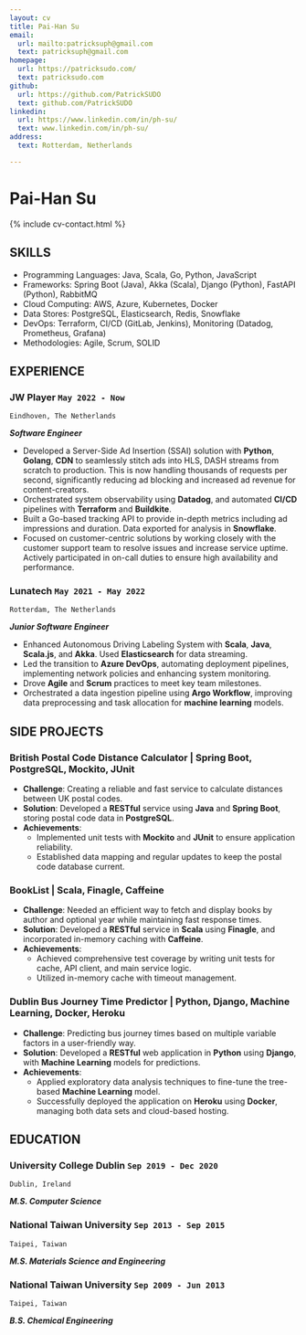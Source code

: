 ```yaml
---
layout: cv
title: Pai-Han Su
email:
  url: mailto:patricksuph@gmail.com
  text: patricksuph@gmail.com
homepage:
  url: https://patricksudo.com/
  text: patricksudo.com
github:
  url: https://github.com/PatrickSUDO
  text: github.com/PatrickSUDO
linkedin:
  url: https://www.linkedin.com/in/ph-su/
  text: www.linkedin.com/in/ph-su/
address:
  text: Rotterdam, Netherlands

---
```


# Pai-Han **Su**

<!--
include contact information from the front matter
Supported arguments:
    - homepage: url, text
    - phone
    - email
-->

{% include cv-contact.html %}


## SKILLS
- Programming Languages: Java, Scala, Go, Python, JavaScript
- Frameworks: Spring Boot (Java), Akka (Scala), Django (Python), FastAPI (Python), RabbitMQ
- Cloud Computing: AWS, Azure, Kubernetes, Docker
- Data Stores: PostgreSQL, Elasticsearch, Redis, Snowflake
- DevOps: Terraform, CI/CD (GitLab, Jenkins), Monitoring (Datadog, Prometheus, Grafana)
- Methodologies: Agile, Scrum, SOLID

## EXPERIENCE

### **JW Player**  `May 2022 - Now`

```
Eindhoven, The Netherlands
```

**_Software Engineer_**
- Developed a Server-Side Ad Insertion (SSAI) solution with **Python**, **Golang**, **CDN** to seamlessly stitch ads into HLS, DASH streams from scratch to production. This is now handling thousands of requests per second, significantly reducing ad blocking and increased ad revenue for content-creators.
- Orchestrated system observability using **Datadog**, and automated **CI/CD** pipelines with **Terraform** and **Buildkite**.
- Built a Go-based tracking API to provide in-depth metrics including ad impressions and duration. Data exported for analysis in **Snowflake**.
- Focused on customer-centric solutions by working closely with the customer support team to resolve issues and increase service uptime. Actively participated in on-call duties to ensure high availability and performance.


### **Lunatech**  `May 2021 - May 2022`

```
Rotterdam, The Netherlands
```

**_Junior Software Engineer_**

- Enhanced Autonomous Driving Labeling System with **Scala**, **Java**, **Scala.js**, and **Akka**. Used **Elasticsearch** for data streaming.
- Led the transition to **Azure DevOps**, automating deployment pipelines, implementing network policies and enhancing system monitoring.
- Drove **Agile** and **Scrum** practices to meet key team milestones.
- Orchestrated a data ingestion pipeline using **Argo Workflow**, improving data preprocessing and task allocation for **machine learning** models.

## SIDE PROJECTS

### **British Postal Code Distance Calculator** | Spring Boot, PostgreSQL, Mockito, JUnit
- **Challenge**: Creating a reliable and fast service to calculate distances between UK postal codes.
- **Solution**: Developed a **RESTful** service using **Java** and **Spring Boot**, storing postal code data in **PostgreSQL**.
- **Achievements**:
  - Implemented unit tests with **Mockito** and **JUnit** to ensure application reliability.
  - Established data mapping and regular updates to keep the postal code database current.

### **BookList** | Scala, Finagle, Caffeine
- **Challenge**: Needed an efficient way to fetch and display books by author and optional year while maintaining fast response times.
- **Solution**: Developed a **RESTful** service in **Scala** using **Finagle**, and incorporated in-memory caching with **Caffeine**.
- **Achievements**:
  - Achieved comprehensive test coverage by writing unit tests for cache, API client, and main service logic.
  - Utilized in-memory cache with timeout management.
  
### **Dublin Bus Journey Time Predictor** | Python, Django, Machine Learning, Docker, Heroku
- **Challenge**: Predicting bus journey times based on multiple variable factors in a user-friendly way.
- **Solution**: Developed a **RESTful** web application in **Python** using **Django**, with **Machine Learning** models for predictions.
- **Achievements**:
  - Applied exploratory data analysis techniques to fine-tune the tree-based **Machine Learning** model.
  - Successfully deployed the application on **Heroku** using **Docker**, managing both data sets and cloud-based hosting.

## EDUCATION

### **University College Dublin** `Sep 2019 - Dec 2020`
```
Dublin, Ireland
```
**_M.S. Computer Science_**

### **National Taiwan University**   `Sep 2013 - Sep 2015`
```
Taipei, Taiwan
```
**_M.S. Materials Science and Engineering_**

### **National Taiwan University**   `Sep 2009 - Jun 2013`
```
Taipei, Taiwan
```
**_B.S. Chemical Engineering_**


<!-- ### Footer

Last updated: May 2023 -->

